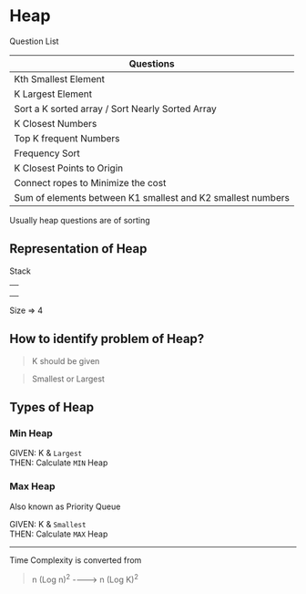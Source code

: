 # Heap #

Question List

| Questions                                                   | 
|-------------------------------------------------------------| 
| Kth Smallest Element                                        |
| K Largest Element                                           |
| Sort a K sorted array / Sort Nearly Sorted Array            |
| K Closest Numbers                                           |
| Top K frequent Numbers                                      |
| Frequency Sort                                              |
| K Closest Points to Origin                                  |
| Connect ropes to Minimize the cost                          |
| Sum of elements between K1 smallest and K2 smallest numbers |

Usually heap questions are of sorting

## Representation of Heap ##

Stack

|      | 
|:----:| 
|      |
|      |
|      |

Size => 4

## How to identify problem of Heap? ##

> K should be given

> Smallest or Largest

## Types of Heap ##

### Min Heap ###

GIVEN: K & `Largest` <br/>
THEN: Calculate `MIN` Heap

### Max Heap ###

Also known as Priority Queue

GIVEN: K & `Smallest` <br/>
THEN: Calculate `MAX` Heap

<hr/>

Time Complexity is converted from
> n (Log n)<sup>2</sup> ----> n (Log K)<sup>2</sup>
